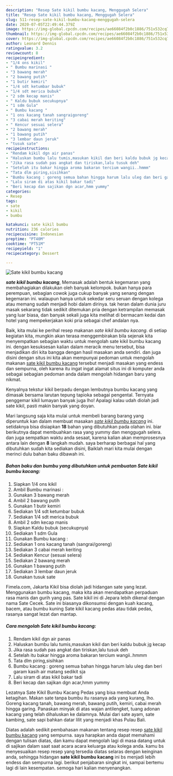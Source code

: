 ```yaml
---
description: "Resep Sate kikil bumbu kacang, Menggugah Selera"
title: "Resep Sate kikil bumbu kacang, Menggugah Selera"
slug: 511-resep-sate-kikil-bumbu-kacang-menggugah-selera
date: 2020-07-05T22:49:44.379Z
image: https://img-global.cpcdn.com/recipes/ae66084f2b0c1886/751x532cq70/sate-kikil-bumbu-kacang-foto-resep-utama.jpg
thumbnail: https://img-global.cpcdn.com/recipes/ae66084f2b0c1886/751x532cq70/sate-kikil-bumbu-kacang-foto-resep-utama.jpg
cover: https://img-global.cpcdn.com/recipes/ae66084f2b0c1886/751x532cq70/sate-kikil-bumbu-kacang-foto-resep-utama.jpg
author: Leonard Dennis
ratingvalue: 3.2
reviewcount: 8
recipeingredient:
- "1/4 ons kikil"
- " Bumbu marinasi "
- "3 bawang merah"
- "2 bawang putih"
- "1 butir kemiri"
- "1/4 sdt ketumbar bubuk"
- "1/4 sdt merica bubuk"
- "2 sdm kecap manis"
- " Kaldu bubuk secukupnya"
- "1 sdm Gula"
- " Bumbu kacang "
- "1 ons kacang tanah sangraigoreng"
- "3 cabai merah keriting"
- " Kencur sesuai selera"
- "2 bawang merah"
- "1 bawang putih"
- "3 lembar daun jeruk"
- "tusuk sate"
recipeinstructions:
- "Rendam kikil dgn air panas"
- "Haluskan bumbu lalu tumis,masukan kikil dan beri kaldu bubuk jg kecap"
- "Jika rasa sudah pas angkat dan tiriskan,lalu tusuk deh"
- "Setelah itu bakar hingga aroma bakaran tercium wangii..hmmm"
- "Tata dlm piring,sisihkan"
- "Bumbu kacang : goreng semua bahan hingga harum lalu uleg dan beri garam kasih air matang sedikit sja"
- "Lalu siram di atas kikil bakar tadi"
- "Beri kecap dan sajikan dgn acar,hmm yummy"
categories:
- Resep
tags:
- sate
- kikil
- bumbu

katakunci: sate kikil bumbu 
nutrition: 236 calories
recipecuisine: Indonesian
preptime: "PT40M"
cooktime: "PT51M"
recipeyield: "1"
recipecategory: Dessert

---
```



![Sate kikil bumbu kacang](https://img-global.cpcdn.com/recipes/ae66084f2b0c1886/751x532cq70/sate-kikil-bumbu-kacang-foto-resep-utama.jpg)

<b><i>sate kikil bumbu kacang</i></b>, Memasak adalah bentuk kegemaran yang membahagiakan dilakukan oleh banyak kelompok. bukan hanya para perempuan, sebagian cowok juga cukup banyak yang senang dengan kegemaran ini. walaupun hanya untuk sekedar seru seruan dengan kolega atau memang sudah menjadi hobi dalam dirinya. tak heran dalam dunia juru masak sekarang tidak sedikit ditemukan pria dengan ketrampilan memasak yang luar biasa, dan banyak sekali juga kita melihat di bermacam kedai dan hotel yang mempekerjakan koki pria sebagai chef andalan nya.

Baik, kita mulai ke perihal resep makanan <i>sate kikil bumbu kacang</i>. di setiap kegiatan kita, mungkin akan terasa menggembirakan bila sejenak kita menyempatkan sebagian waktu untuk mengolah sate kikil bumbu kacang ini. dengan kesuksesan kalian dalam meracik menu tersebut, bisa menjadikan diri kita bangga dengan hasil masakan anda sendiri. dan juga disini dengan situs ini kita akan mempunyai pedoman untuk mengolah makanan <u>sate kikil bumbu kacang</u> tersebut menjadi masakan yang endess dan sempurna, oleh karena itu ingat ingat alamat situs ini di komputer anda sebagai sebagian pedoman anda dalam mengolah hidangan baru yang nikmat.

Kenyalnya tekstur kikil berpadu dengan lembutnya bumbu kacang yang dimasak bersama larutan tepung tapioka sebagai pengental. Ternyata penggemar kikil lumayan banyak juga lho! Apalagi kalau udah diolah jadi sate kikil, pasti makin banyak yang doyan.


Mari langsung saja kita mulai untuk membeli barang barang yang diperuntuk kan dalam membuat masakan <u><i>sate kikil bumbu kacang</i></u> ini. setidaknya bisa disiapkan <b>18</b> bahan yang dibutuhkan pada olahan ini. biar berikutnya dapat membuahkan rasa yang yummy dan menggugah selera. dan juga sempatkan waktu anda sesaat, karena kalian akan memprosesnya antara lain dengan <b>8</b> langkah mudah. saya berharap berbagai hal yang dibutuhkan sudah kita sediakan disini, Baiklah mari kita mulai dengan merinci dulu bahan baku dibawah ini.

<!--inarticleads1-->

##### Bahan baku dan bumbu yang dibutuhkan untuk pembuatan Sate kikil bumbu kacang:

1. Siapkan 1/4 ons kikil
1. Ambil  Bumbu marinasi :
1. Gunakan 3 bawang merah
1. Ambil 2 bawang putih
1. Gunakan 1 butir kemiri
1. Sediakan 1/4 sdt ketumbar bubuk
1. Sediakan 1/4 sdt merica bubuk
1. Ambil 2 sdm kecap manis
1. Siapkan  Kaldu bubuk (secukupnya)
1. Sediakan 1 sdm Gula
1. Gunakan  Bumbu kacang :
1. Sediakan 1 ons kacang tanah (sangrai/goreng)
1. Sediakan 3 cabai merah keriting
1. Sediakan  Kencur (sesuai selera)
1. Sediakan 2 bawang merah
1. Gunakan 1 bawang putih
1. Sediakan 3 lembar daun jeruk
1. Gunakan tusuk sate


Fimela.com, Jakarta Kikil bisa diolah jadi hidangan sate yang lezat. Menggunakan bumbu kacang, maka kita akan mendapatkan perpaduan rasa manis dan gurih yang pas. Sate kikil ini di Jepara lebih dikenal dengan nama Sate Cecek. Sate ini biasanya dikonsumsi dengan kuah kacang, bacem, atau bumbu kuning Sate kikil kacang pedas atau tidak pedas, rasanya sangat lezat dan mantap. 

<!--inarticleads2-->

##### Cara mengolah Sate kikil bumbu kacang:

1. Rendam kikil dgn air panas
1. Haluskan bumbu lalu tumis,masukan kikil dan beri kaldu bubuk jg kecap
1. Jika rasa sudah pas angkat dan tiriskan,lalu tusuk deh
1. Setelah itu bakar hingga aroma bakaran tercium wangii..hmmm
1. Tata dlm piring,sisihkan
1. Bumbu kacang : goreng semua bahan hingga harum lalu uleg dan beri garam kasih air matang sedikit sja
1. Lalu siram di atas kikil bakar tadi
1. Beri kecap dan sajikan dgn acar,hmm yummy


Lezatnya Sate Kikil Bumbu Kacang Pedas yang bisa membuat Anda ketagihan. Makan sate tanpa bumbu itu rasanya ada yang kurang, lho. Goreng kacang tanah, bawang merah, bawang putih, kemiri, cabai merah hingga garing. Panaskan minyak di atas wajan antilengket, tuang adonan kacang yang telah dihaluskan ke dalamnya. Mulai dari sate ayam, sate kambing, sate sapi bahkan datar lilit yang menjadi khas Pulau Bali. 

Diatas adalah sedikit pembahasan makanan tentang resep resep <u>sate kikil bumbu kacang</u> yang sempurna. saya harapkan anda dapat memahami dengan tulisan diatas, dan kamu dapat mengolah lagi di masa datang untuk di sajikan dalam saat saat acara acara keluarga atau kolega anda. kamu bs menyesuaikan resep resep yang tersedia diatas selaras dengan keinginan anda, sehingga hidangan <b>sate kikil bumbu kacang</b> ini bs menjadi lebih endess dan sempurna lagi. berikut penjabaran singkat ini, sampai bertemu lagi di lain kesempatan. semoga hari kalian menyenangkan.

